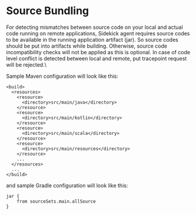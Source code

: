 # Source Bundling

For detecting mismatches between source code on your local and actual code running on remote applications, Sidekick agent requires source codes to be available in the running application artifact (jar). So source codes should be put into artifacts while building. Otherwise, source code incompatibility checks will not be applied as this is optional. In case of code level conflict is detected between local and remote, put tracepoint request will be rejected.\


Sample Maven configuration will look like this:

```markup
<build>
  <resources>
    <resource>
      <directory>src/main/java</directory>
    </resource>
    <resource>
      <directory>src/main/kotlin</directory>
    </resource>
    <resource>
      <directory>src/main/scala</directory>
    </resource>
    <resource>
      <directory>src/main/resources</directory>
    </resource>
    ...
  </resources>
  ...
</build>   
```

and sample Gradle configuration will look like this:

```markup
jar { 
    from sourceSets.main.allSource 
}
```

